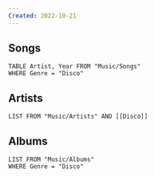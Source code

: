 ```yaml
---
Created: 2022-10-21 
---
```

Songs
---
```dataview
TABLE Artist, Year FROM "Music/Songs"
WHERE Genre = "Disco"
```
Artists
---
```dataview
LIST FROM "Music/Artists" AND [[Disco]]
```
Albums
---
```dataview
LIST FROM "Music/Albums"
WHERE Genre = "Disco"
```